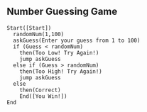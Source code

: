 ## Number Guessing Game

```mermaid flowchart TD
Start([Start])
  randomNum(1,100)
  askGuess(Enter your guess from 1 to 100)
  if (Guess < randomNum)
    then(Too Low! Try Again!)
    jump askGuess
  else if (Guess > randomNum)
    then(Too High! Try Again!)
    jump askGuess
  else
    then(Correct)
    End([You Win!])
End
```
